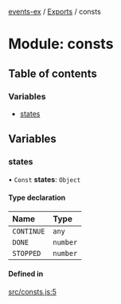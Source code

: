 [events-ex](../README.md) / [Exports](../modules.md) / consts

# Module: consts

## Table of contents

### Variables

- [states](consts.md#states)

## Variables

### states

• `Const` **states**: `Object`

#### Type declaration

| Name | Type |
| :------ | :------ |
| `CONTINUE` | `any` |
| `DONE` | `number` |
| `STOPPED` | `number` |

#### Defined in

[src/consts.js:5](https://github.com/snowyu/events-ex.js/blob/25f69f3/src/consts.js#L5)
